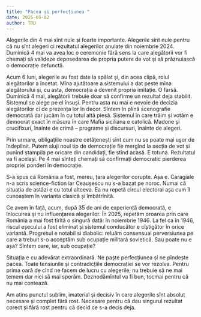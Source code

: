 ```yaml
---
title: "Pacea și perfecțiunea "
date: 2025-05-02
author: TRU
---
```


Alegerile din 4 mai sînt nule și foarte importante. Alegerile sînt nule pentru că nu sînt alegeri ci rezultatul alegerilor anulate din noiembrie 2024. Duminică 4 mai va avea loc o  ceremonie fără sens la care alegătorii vor fi chemați să valideze deposedarea de propria putere de vot și să prăznuiască o democrație defunctă.

Acum 6 luni, alegerile au fost date la spălat și, din acea clipă, rolul alegătorilor a încetat. Mîna ajutătoare a sistemului a dat peste mîna alegătorului și, cu asta, democrația a devenit propria imitație. O farsă. Duminică 4 mai, alegătorii trebuie doar să confirme un rezultat deja stabilit. Sistemul se alege pe el însuși. Pentru asta nu mai e nevoie de decizia alegătorilor ci de prezența lor în decor. Sîntem în plină scenografie democrată dar jucăm în cu totul altă piesă. Sistemul în care trăim și votăm e democrat exact în măsura în care Mafia siciliana e catolică. Madone și crucifixuri, înainte de crimă – programe și discursuri, înainte de alegeri.

Prin urmare, obligațiile noastre cetățenești sînt cum nu se poate mai ușor de îndeplinit. Putem sluji noul tip de democrație fie mergînd la secția de vot și punînd ștampila pe oricare din candidați, fie stînd acasă. E totuna. Rezultatul va fi același. Pe 4 mai sînteți chemați să confirmați democratic pierderea propriei ponderi în democrație.


S-a spus că România a fost, mereu, țara alegerilor corupte. Așa e. Caragiale n-a scris science-fiction iar Ceaușescu nu s-a bazat pe noroc. Numai că situația de astăzi e cu totul altceva. Ea nu repetă circul electoral așa cum îl cunoaștem în varianta clasică și îmbătrînită.

Ce avem în față, acum, după 35 de ani de experiență democrată, e înlocuirea și nu influențarea alegerilor. În 2025, repetăm oroarea prin care România a mai fost tîrîtă o singură dată: în noiembrie 1946. La fel ca în 1946, riscul eșecului a fost eliminat și sistemul conducător e cîștigător în orice variantă. Progresul e notabil si diabolic: reluăm consensual perversiunea pe care a trebuit s-o acceptăm sub ocupație militară sovietică. Sau poate nu e așa? Sîntem oare, iar, sub ocupație?  

Situația e cu adevărat extraordinară. Ne paște perfecțiunea și ne pîndește pacea. Toate tensiunile și contradicțiile democrației se vor rezolva. Pentru prima oară de cînd ne facem de lucru cu alegerile, nu trebuie să ne mai temem dar nici să mai sperăm. Deznodămîntul va fi bun, tocmai pentru că nu mai contează.

Am atins punctul sublim, imaterial și decisiv în care alegerile sînt absolut necesare și complet fără rost. Necesare pentru că dau singurul rezultat corect și fără rost pentru că decid ce s-a decis deja.
